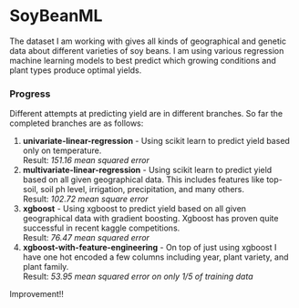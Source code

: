 # SoyBeanML
The dataset I am working with gives all kinds of geographical and genetic
data about different varieties of soy beans. I am using various regression machine
learning models to best predict which growing conditions and plant types
produce optimal yields. 
### Progress 
Different attempts at predicting yield are in different branches. So far the
completed branches are as follows:
1. **univariate-linear-regression** - Using scikit learn  to predict
   yield based only on temperature.   
   Result: _151.16 mean squared error_
2. **multivariate-linear-regression** - Using scikit learn to predict yield
   based on all given geographical data. This includes features like top-soil,
   soil ph level, irrigation, precipitation, and many others.   
   Result: _102.72 mean square error_
3. **xgboost** - Using xgboost to predict yield
based on all given geographical data with gradient boosting. Xgboost has proven quite successful in recent kaggle competitions.   
Result: _76.47 mean squared error_  
4. **xgboost-with-feature-engineering** - On top of just using xgboost I have one hot encoded a few columns including year, plant variety, and plant family.  
Result: _53.95 mean squared error on only 1/5 of training data_   
  
  Improvement!!
